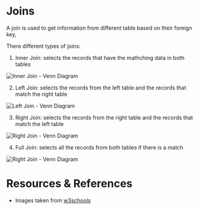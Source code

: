 # Joins
A join is used to get information from different table based on their foreign key,

There different types of joins:
1. Inner Join: selects the records that have the mathching data in both tables

![Inner Join - Venn Diagram](https://www.w3schools.com/sql/img_innerjoin.gif)

2. Left Join: selects the records from the left table and the records that match the right table

![Left Join - Venn Diagram](https://www.w3schools.com/sql/img_leftjoin.gif)


3. Right Join: selects the records from the right table and the records that match the left table

![Right Join - Venn Diagram](https://www.w3schools.com/sql/img_rightjoin.gif)


4. Full Join: selects all the records from both tables if there is a match

![Right Join - Venn Diagram](https://www.w3schools.com/sql/img_fulljoin.gif)

# Resources & References
- Images taken from [w3schools](https://www.w3schools.com)
